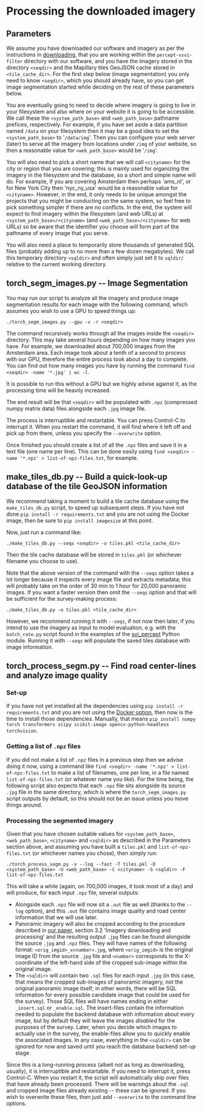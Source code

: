 # Processing the downloaded imagery

## Parameters

We assume you have downloaded our software and imagery as per the instructions in [downloading](downloading.md), that you are working within the `percept-vsvi-filter` directory with our software, and you have the imagery stored in the directory `<seqdir>` and the Mapillary tiles GeoJSON cache stored in `<tile_cache_dir>`. For the first step below (image segmentation) you only need to know `<seqdir>`, which you should already have, so you can get image segmentation started while deciding on the rest of these parameters below.

You are eventually going to need to decide where imagery is going to live in your filesystem and also where on your website it is going to be accessible. We call these the `<system_path_base>` and `<web_path_base>` pathname prefices, respectively. For example, if you have set aside a data partition named `/data` on your filesystem then it may be a good idea to set the `<system_path_base>` to '`/data/img`'. Then you can configure your web server (later) to serve all the imagery from locations under `/img` of your website, so then a reasonable value for `<web_path_base>` would be '`/img`'.

You will also need to pick a short name that we will call `<cityname>` for the city or region that you are covering; this is mainly used for organizing the imagery in the filesystem and the database, so a short and simple name will do. For example, if you are covering Amsterdam then perhaps 'ams_nl', or for New York City then 'nyc_ny_usa' would be a reasonable value for `<cityname>`. However, in the end, it only needs to be unique amongst the projects that you might be conducting on the same system, so feel free to pick something simpler if there are no conflicts. In the end, the system will expect to find imagery within the filesystem (and web URLs) at `<system_path_base>/<cityname>` (and `<web_path_base>/<cityname>` for web URLs) so be aware that the identifier you choose will form part of the pathname of every image that you serve.

You will also need a place to temporarily store thousands of generated SQL files (probably adding up to no more than a few dozen megabytes). We call this temporary directory `<sqldir>` and often simply just set it to `sqldir/` relative to the current working directory.

## torch_segm_images.py -- Image Segmentation

You may run our script to analyze all the imagery and produce image segmentation results for each image with the following command, which assumes you wish to use a GPU to speed things up:

`./torch_segm_images.py --gpu -v -r <seqdir>`

The command recursively works through all the images inside the `<seqdir>` directory. This may take several hours depending on how many images you have. For example, we downloaded about 700,000 images from the Amsterdam area. Each image took about a tenth of a second to process with our GPU, therefore the entire process took about a day to complete. You can find out how many images you have by running the command `find <seqdir> -name '*.jpg' | wc -l`.

It is possible to run this without a GPU but we highly advise against it, as the processing time will be heavily increased.

The end result will be that `<seqdir>` will be populated with `.npz` (compressed numpy matrix data) files alongside each `.jpg` image file.

The process is interruptible and restartable. You can press Control-C to interrupt it. When you restart the command, it will find where it left off and pick up from there, unless you specify the `--overwrite` option.

Once finished you should create a list of all the `.npz` files and save it in a text file (one name per line). This can be done easily using `find <seqdir> -name '*.npz' > list-of-npz-files.txt`, for example.

## make_tiles_db.py -- Build a quick-look-up database of the tile GeoJSON information

We recommend taking a moment to build a tile cache database using the `make_tiles_db.py` script, to speed up subsequent steps. If you have not done `pip install -r requirements.txt` and you are not using the Docker image, then be sure to `pip install imagesize` at this point.

Now, just run a command like:

`./make_tiles_db.py --seqs <seqdir> -o tiles.pkl <tile_cache_dir>`

Then the tile cache database will be stored in `tiles.pkl` (or whichever filename you choose to use).

Note that the above version of the command with the `--seqs` option takes a lot longer because it inspects every image file and extracts metadata; this will probably take on the order of 30 min to 1 hour for 20,000 panoramic images. If you want a faster version then omit the `--seqs` option and that will be sufficient for the survey-making process:

`./make_tiles_db.py -o tiles.pkl <tile_cache_dir>`

However, we recommend running it with `--seqs`, if not now then later, if you intend to use the imagery as input to model evaluation, e.g. with the `batch_rate.py` script found in the examples of the [svi_percept](https://github.com/Spatial-Data-Science-and-GEO-AI-Lab/svi_percept) Python module. Running it with `--seqs` will populate the saved tiles database with image information.

## torch_process_segm.py -- Find road center-lines and analyze image quality

### Set-up

If you have not yet installed all the dependencies using `pip install -r requirements.txt` and you are not using the [Docker option](https://github.com/Spatial-Data-Science-and-GEO-AI-Lab/percept-vsvi-filter#alternative-docker-set-up), then now is the time to install those dependencies. Manually, that means `pip install numpy torch transformers scipy scikit-image opencv-python-headless torchvision`.

### Getting a list of `.npz` files

If you did not make a list of `.npz` files in a previous step then we advise doing it now, using a command like `find <seqdir> -name '*.npz' > list-of-npz-files.txt` to make a list of filenames, one per line, in a file named `list-of-npz-files.txt` (or whatever name you like). For the time being, the following script also expects that each `.npz` file sits alongside its source `.jpg` file in the same directory, which is where the `torch_segm_images.py` script outputs by default, so this should not be an issue unless you move things around.

### Processing the segmented imagery

Given that you have chosen suitable values for `<system_path_base>`, `<web_path_base>`, `<cityname>` and `<sqldir>` as described in the Parameters section above, and assuming you have built a `tiles.pkl` and `list-of-npz-files.txt` (or whichever names you chose), then simply run:

`./torch_process_segm.py -v --log --fast -T tiles.pkl -D <system_path_base> -U <web_path_base> -C <cityname> -S <sqldir> -F list-of-npz-files.txt`

This will take a while (again, on 700,000 images, it took most of a day) and will produce, for each input `.npz` file, several outputs:
- Alongside each `.npz` file will now sit a `.out` file as well (thanks to the `--log` option), and this `.out` file contains image quality and road center information that we will use later.
- Panoramic imagery will also be cropped according to the procedure described in [our paper](https://arxiv.org/abs/2403.00174), section 3.2 'Imagery downloading and processing' and the resulting output `.jpg` files can be found alongside the source `.jpg` and `.npz` files. They will have names of the following format: `<orig_imgid>_x<number>.jpg`, where `<orig_imgid>` is the original image ID from the source `.jpg` file and `<number>` corresponds to the X-coordinate of the left-hand side of the cropped sub-image within the original image.
- The `<sqldir>` will contain two `.sql` files for each input `.jpg` (in this case, that means the cropped sub-images of panoramic imagery, not the original panoramic image itself; in other words, there will be SQL information for every possible candidate image that could be used for the survey). Those SQL files will have names ending in either `_insert.sql` or `_enable.sql`. The insert-files contain the information needed to populate the backend database with information about every image, but by default they will leave the images *disabled* for the purposes of the survey. Later, when you decide which images to actually use in the survey, the enable-files allow you to quickly enable the associated images. In any case, everything in the `<sqldir>` can be ignored for now and saved until you reach the database backend set-up stage.

Since this is a long-running process (albeit not as long as downloading, usually), it is interruptible and restartable. If you need to interrupt it, press Control-C. When you restart it, the script will automatically skip over files that have already been processed. There will be warnings about the `.sql` and cropped image files already existing -- these can be ignored. If you wish to overwrite these files, then just add `--overwrite` to the command line options.
